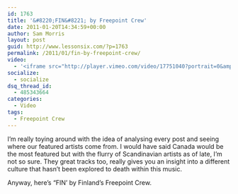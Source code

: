 ```yaml
---
id: 1763
title: '&#8220;FIN&#8221; by Freepoint Crew'
date: 2011-01-20T14:34:59+00:00
author: Sam Morris
layout: post
guid: http://www.lessonsix.com/?p=1763
permalink: /2011/01/fin-by-freepoint-crew/
video:
  - '<iframe src="http://player.vimeo.com/video/17751040?portrait=0&amp;color=009aff" width="540" height="304" frameborder="0"></iframe>'
socialize:
  - socialize
dsq_thread_id:
  - 485343664
categories:
  - Video
tags:
  - Freepoint Crew
---
```

I&#8217;m really toying around with the idea of analysing every post and seeing where our featured artists come from. I would have said Canada would be the most featured but with the flurry of Scandinavian artists as of late, I&#8217;m not so sure. They great tracks too, really gives you an insight into a different culture that hasn&#8217;t been explored to death within this music.

Anyway, here&#8217;s &#8220;FIN&#8217; by Finland&#8217;s Freepoint Crew.